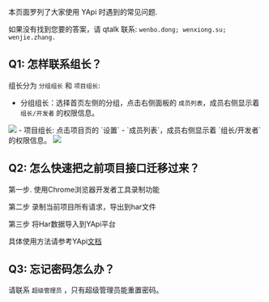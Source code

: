 本页面罗列了大家使用 YApi 时遇到的常见问题.

如果没有找到您要的答案，请 qtalk 联系: `wenbo.dong; wenxiong.su; wenjie.zhang.`

## Q1: 怎样联系组长？

组长分为 `分组组长` 和 `项目组长`:
- 分组组长：选择首页左侧的分组，点击右侧面板的 `成员列表`，成员右侧显示着 `组长/开发者` 的权限信息。
<img src="./images/usage/manage_find_manager.png" />
- 项目组长: 点击项目页的 `设置` - `成员列表`，成员右侧显示着 `组长/开发者` 的权限信息。
<img src="./images/usage/manage_find_project_owner.png" />

## Q2: 怎么快速把之前项目接口迁移过来？

第一步. 使用Chrome浏览器开发者工具录制功能

第二步 录制当前项目所有请求，导出到har文件

第三步 将Har数据导入到YApi平台

具体使用方法请参考YApi<a  href="./data.html#HAR%08%08_数据导入">文档</a>

## Q3: 忘记密码怎么办？

请联系 `超级管理员` ，只有超级管理员能重置密码。
